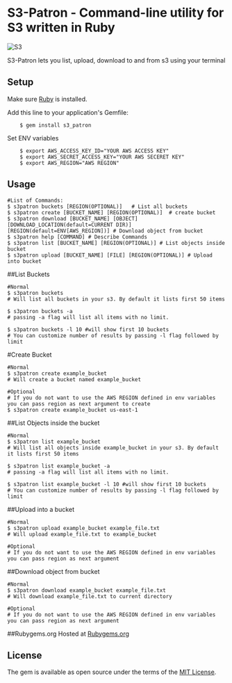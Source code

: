 # S3-Patron - Command-line utility for S3 written in Ruby
![S3](https://cdn.foliovision.com/images/edd/2016/05/amazon-s3-icon1.png)

S3-Patron lets you list, upload, download to and from s3 using your terminal


## Setup
Make sure [Ruby](https://www.ruby-lang.org/en/documentation/installation/) is installed.

Add this line to your application's Gemfile:
```
    $ gem install s3_patron
```

Set ENV variables

```
    $ export AWS_ACCESS_KEY_ID="YOUR AWS ACCESS KEY"
    $ export AWS_SECRET_ACCESS_KEY="YOUR AWS SECERET KEY"
    $ export AWS_REGION="AWS REGION"
```

## Usage

```shell
#List of Commands:
$ s3patron buckets [REGION(OPTIONAL)]   # List all buckets
$ s3patron create [BUCKET_NAME] [REGION(OPTIONAL)]  # create bucket
$ s3patron download [BUCKET_NAME] [OBJECT] [DOWNLOAD_LOCATION(default=CURRENT DIR)] [REGION(default=ENV[AWS_REGION])] # Download object from bucket
$ s3patron help [COMMAND] # Describe Commands
$ s3patron list [BUCKET_NAME] [REGION(OPTIONAL)] # List objects inside bucket
$ s3patron upload [BUCKET_NAME] [FILE] [REGION(OPTIONAL)] # Upload into bucket

```

##List Buckets

```shell
#Normal
$ s3patron buckets
# Will list all buckets in your s3. By default it lists first 50 items

$ s3patron buckets -a
# passing -a flag will list all items with no limit.

$ s3patron buckets -l 10 #will show first 10 buckets
# You can customize number of results by passing -l flag followed by limit
```

#Create Bucket

```shell
#Normal
$ s3patron create example_bucket
# Will create a bucket named example_bucket

#Optional
# If you do not want to use the AWS REGION defined in env variables you can pass region as next argument to create
$ s3patron create example_bucket us-east-1
```

##List Objects inside the bucket

```shell
#Normal
$ s3patron list example_bucket
# Will list all objects inside example_bucket in your s3. By default it lists first 50 items

$ s3patron list example_bucket -a
# passing -a flag will list all items with no limit.

$ s3patron list example_bucket -l 10 #will show first 10 buckets
# You can customize number of results by passing -l flag followed by limit
```

##Upload into a bucket
```shell
#Normal
$ s3patron upload example_bucket example_file.txt
# Will upload example_file.txt to example_bucket

#Optional
# If you do not want to use the AWS REGION defined in env variables you can pass region as next argument
```

##Download object from bucket
```shell
#Normal
$ s3patron download example_bucket example_file.txt
# Will download example_file.txt to current directory

#Optional
# If you do not want to use the AWS REGION defined in env variables you can pass region as next argument
```



##Rubygems.org
Hosted at [Rubygems.org](https://rubygems.org/gems/s3_patron)

## License

The gem is available as open source under the terms of the [MIT License](http://opensource.org/licenses/MIT).
